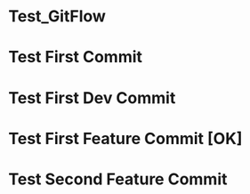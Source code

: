 # Test_GitFlow
# Test First Commit
# Test First Dev Commit
# Test First Feature Commit [OK]
# Test Second Feature Commit
